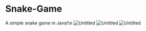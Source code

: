 # Snake-Game
A simple snake game in Java!\n
![Untitled](https://user-images.githubusercontent.com/55889142/225480425-ef2c851d-8e50-456e-a0ac-c37e493f5a45.png)
![Untitled](https://user-images.githubusercontent.com/55889142/225480576-1f91d72a-cbb4-42a7-8b16-bc6ba39c72a0.png)
![Untitled](https://user-images.githubusercontent.com/55889142/225480621-0a1d9f80-e3d0-48a3-ba84-ff1884a12288.png)
